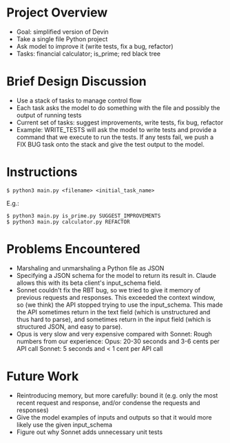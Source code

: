 # Project Overview

- Goal: simplified version of Devin
- Take a single file Python project
- Ask model to improve it (write tests, fix a bug, refactor)
- Tasks: financial calculator; is_prime; red black tree


# Brief Design Discussion

- Use a stack of tasks to manage control flow
- Each task asks the model to do something with the file and possibly the
  output of running tests
- Current set of tasks: suggest improvements, write tests, fix bug, refactor
- Example: WRITE_TESTS will ask the model to write tests and provide a command
  that we execute to run the tests.  If any tests fail, we push a FIX BUG
  task onto the stack and give the test output to the model.


# Instructions

```
$ python3 main.py <filename> <initial_task_name>
```

E.g.:
```
$ python3 main.py is_prime.py SUGGEST_IMPROVEMENTS
$ python3 main.py calculator.py REFACTOR
```


# Problems Encountered

- Marshaling and unmarshaling a Python file as JSON
- Specifying a JSON schema for the model to return its result in.
  Claude allows this with its beta client's input_schema field.
- Sonnet couldn't fix the RBT bug, so we tried to give it memory of
  previous requests and responses.  This exceeded the context window,
  so (we think) the API stopped trying to use the input_schema.  This made
  the API sometimes return in the text field (which is unstructured and thus
  hard to parse), and sometimes return in the input field (which is 
  structured JSON, and easy to parse).
- Opus is very slow and very expensive compared with Sonnet: 
  Rough numbers from our experience:
  Opus: 20-30 seconds and 3-6 cents per API call
  Sonnet: 5 seconds and < 1 cent per API call

# Future Work

- Reintroducing memory, but more carefully: bound it (e.g. only the most
  recent request and response, and/or condense the requests and responses)
- Give the model examples of inputs and outputs so that it would more
  likely use the given input_schema
- Figure out why Sonnet adds unnecessary unit tests
